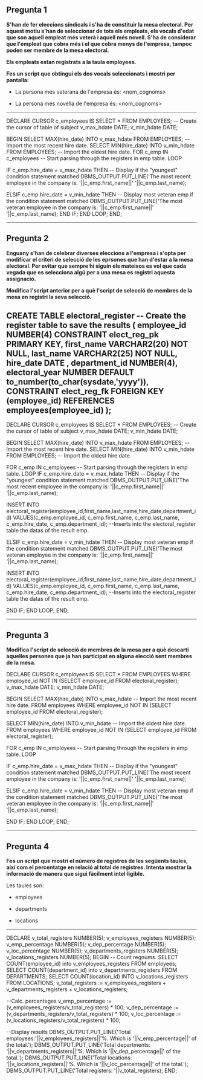 ## Pregunta 1
**S'han de fer eleccions sindicals i s'ha de constituir la mesa electoral. Per aquest motiu s'han de seleccionar de tots els empleats, els vocals d'edat que son aquell empleat més veterà i aquell més novell. S'ha de considerar que l'empleat que cobra més i el que cobra menys de l'empresa, tampoc poden ser membre de la mesa electoral.**

**Els empleats estan registrats a la taula employees.**

**Fes un script que obtingui els dos vocals seleccionats i mostri per pantalla:**

- La persona més veterana de l'empresa és:  <nom_cognoms>

- La persona més novella de l'empresa és:  <nom_cognoms>
---

DECLARE
CURSOR c_employees IS SELECT * FROM EMPLOYEES; -- Create the cursor of table of subject
v_max_hdate DATE;
v_min_hdate DATE;

BEGIN
SELECT MAX(hire_date) INTO v_max_hdate FROM EMPLOYEES; -- Import the most recent hire date.
SELECT MIN(hire_date) INTO v_min_hdate FROM EMPLOYEES; -- Import the oldest hire date.
FOR c_emp IN c_employees -- Start parsing through the registers in emp table.
LOOP

IF c_emp.hire_date = v_max_hdate THEN -- Display if the "youngest" condition statement matched
DBMS_OUTPUT.PUT_LINE('The most recent employee in the company is: '||c_emp.first_name||' '||c_emp.last_name);

ELSIF c_emp.hire_date = v_min_hdate THEN -- Display most veteran emp if the condition statement matched
DBMS_OUTPUT.PUT_LINE('The most veteran employee in the company is: '||c_emp.first_name||' '||c_emp.last_name);
END IF;
END LOOP;
END;

---

## Pregunta 2

**Enguany s'han de celebrar diverses eleccions a l'empresa i s'opta per modificar el criteri de selecció de les eprsones que han d'estar a la mesa electoral. Per evitar que sempre hi siguin els mateixos es vol que cada vegada que es selecciona algú per a una mesa es registri aquesta assignació.**

**Modifica l'script anterior per a què l'script de selecció de membres de la mesa en registri la seva selecció.**

CREATE TABLE electoral_register -- Create the register table to save the results
( employee_id NUMBER(4) CONSTRAINT elect_reg_pk PRIMARY KEY,
first_name VARCHAR2(20) NOT NULL,
last_name VARCHAR2(25) NOT NULL,
hire_date DATE ,
department_id NUMBER(4),
electoral_year NUMBER DEFAULT to_number(to_char(sysdate,'yyyy')),
CONSTRAINT elect_reg_fk FOREIGN KEY (employee_id) REFERENCES employees(employee_id)
);
---

DECLARE
CURSOR c_employees IS SELECT * FROM EMPLOYEES; -- Create the cursor of table of subject
v_max_hdate DATE;
v_min_hdate DATE;

BEGIN
SELECT MAX(hire_date) INTO v_max_hdate FROM EMPLOYEES; -- Import the most recent hire date.
SELECT MIN(hire_date) INTO v_min_hdate FROM EMPLOYEES; -- Import the oldest hire date.

FOR c_emp IN c_employees -- Start parsing through the registers in emp table.
LOOP
IF c_emp.hire_date = v_max_hdate THEN -- Display if the "youngest" condition statement matched
DBMS_OUTPUT.PUT_LINE('The most recent employee in the company is: '||c_emp.first_name||' '||c_emp.last_name);

INSERT INTO electoral_register(employee_id,first_name,last_name,hire_date,department_id)
VALUES(c_emp.employee_id, c_emp.first_name, c_emp.last_name, c_emp.hire_date, c_emp.department_id); --Inserts into the electoral_register table the datas of the result emp.

ELSIF c_emp.hire_date = v_min_hdate THEN -- Display most veteran emp if the condition statement matched
DBMS_OUTPUT.PUT_LINE('The most veteran employee in the company is: '||c_emp.first_name||' '||c_emp.last_name);

INSERT INTO electoral_register(employee_id,first_name,last_name,hire_date,department_id)
VALUES(c_emp.employee_id, c_emp.first_name, c_emp.last_name, c_emp.hire_date, c_emp.department_id); --Inserts into the electoral_register table the datas of the result emp.

END IF;
END LOOP;
END;

---

## Pregunta 3

**Modifica l'script de selecció de membres de la mesa per a què descarti aquelles persones que ja han participat en alguna elecció sent membres de la mesa.**

DECLARE
CURSOR c_employees IS SELECT * FROM EMPLOYEES WHERE employee_id NOT IN (SELECT employee_id FROM electoral_register);
v_max_hdate DATE;
v_min_hdate DATE;

BEGIN
SELECT MAX(hire_date) INTO v_max_hdate -- Import the most recent hire date.
FROM employees
WHERE employee_id NOT IN (SELECT employee_id FROM electoral_register);

SELECT MIN(hire_date) INTO v_min_hdate  -- Import the oldest hire date.
FROM employees
WHERE employee_id NOT IN (SELECT employee_id FROM electoral_register);

FOR c_emp IN c_employees -- Start parsing through the registers in emp table.
LOOP

IF c_emp.hire_date = v_max_hdate THEN -- Display if the "youngest" condition statement matched
DBMS_OUTPUT.PUT_LINE('The most recent employee in the company is: '||c_emp.first_name||' '||c_emp.last_name);

ELSIF c_emp.hire_date = v_min_hdate THEN -- Display most veteran emp if the condition statement matched
DBMS_OUTPUT.PUT_LINE('The most veteran employee in the company is: '||c_emp.first_name||' '||c_emp.last_name);

END IF;
END LOOP;
END;

---

## Pregunta 4

**Fes un script que mostri el número de registres de les següents taules, així com el percentatge en relació al total de registres. Intenta mostrar la informació de manera que sigui fàcilment intel·ligible.**

Les taules son:

- employees

- departments

- locations

---

DECLARE
 v_total_registers NUMBER(5);
 v_employees_registers NUMBER(5);
 v_emp_percentage NUMBER(5);
 v_dep_percentage NUMBER(5);
 v_loc_percentage NUMBER(5);
 v_departments_registers NUMBER(5);
 v_locations_registers NUMBER(5);
BEGIN
-- Count regnums.
 SELECT COUNT(employee_id) into v_employees_registers FROM employees;
 SELECT COUNT(department_id) into v_departments_registers FROM DEPARTMENTS;
 SELECT COUNT(location_id) INTO v_locations_registers FROM LOCATIONS;
 v_total_registers := v_employees_registers + v_departments_registers + v_locations_registers;

--Calc. percanteges
 v_emp_percentage := (v_employees_registers/v_total_registers) * 100;
 v_dep_percentage := (v_departments_registers/v_total_registers) * 100;
 v_loc_percentage := (v_locations_registers/v_total_registers) * 100;

--Display results
 DBMS_OUTPUT.PUT_LINE('Total employees:'||v_employees_registers||'%. Which is '||v_emp_percentage||' of the total.');
 DBMS_OUTPUT.PUT_LINE('Total departments: '||v_departments_registers||'%. Which is '||v_dep_percentage||' of the total.');
 DBMS_OUTPUT.PUT_LINE('Total locations: '||v_locations_registers||'%. Which is '||v_loc_percentage||' of the total.');
 DBMS_OUTPUT.PUT_LINE('Total registers: '||v_total_registers);
END;
